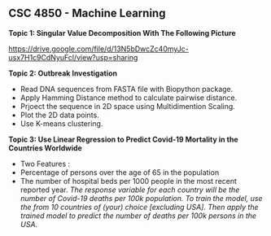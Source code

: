 ## **CSC 4850 - Machine Learning** 
**Topic 1: Singular Value Decomposition With The Following Picture**

https://drive.google.com/file/d/13N5bDwcZc40myJc-usx7H1c9CdNyuFcl/view?usp=sharing

**Topic 2: Outbreak Investigation**

+ Read DNA sequences from FASTA file with Biopython package. 
+ Apply Hamming Distance method to calculate pairwise distance.
+ Prjoect the sequence in 2D space using Multidimention Scaling.
+ Plot the 2D data points.
+ Use K-means clustering.  

**Topic 3: Use Linear Regression to Predict Covid-19 Mortality in the Countries Worldwide**
  + Two Features :
  + Percentage of persons over the age of 65 in the population
  + The number of hospital beds per 1000 people in the most recent reported year.
*The response variable for each country will be the number of Covid-19 deaths per 100k population. To train the model, use the from 10 countries
of (your) choice [excluding USA]. Then apply the trained model to predict the number of deaths per 100k persons in the USA.*


